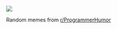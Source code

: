![](https://preview.redd.it/g61u53ufv48f1.png?width=320&crop=smart&auto=webp&s=52c96846d4a0658b3956cf8e71c6af38badae532)

 Random memes from [r/ProgrammerHumor](https://www.reddit.com/r/ProgrammerHumor/)
